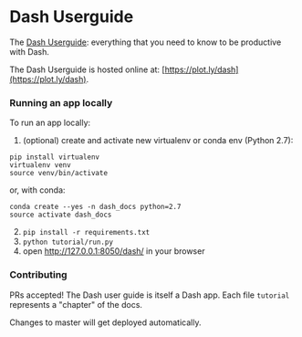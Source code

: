 # Dash Userguide

The [Dash Userguide](https://plot.ly/dash): everything that you need to know to be productive with Dash.

The Dash Userguide is hosted online at: [https://plot.ly/dash](https://plot.ly/dash).

### Running an app locally

To run an app locally:

1. (optional) create and activate new virtualenv or conda env (Python 2.7):

```
pip install virtualenv
virtualenv venv 
source venv/bin/activate
```

or, with conda:
```
conda create --yes -n dash_docs python=2.7
source activate dash_docs
```

2. `pip install -r requirements.txt`
3. `python tutorial/run.py`
4. open http://127.0.0.1:8050/dash/ in your browser


### Contributing

PRs accepted! The Dash user guide is itself a Dash app. Each file `tutorial` represents a "chapter" of the docs.

Changes to master will get deployed automatically.

